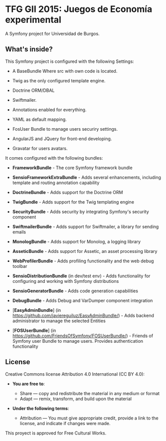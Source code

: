 TFG GII 2015: Juegos de Economía experimental
=============================================

A Symfony project for Universidad de Burgos.



What's inside?
--------------

This Symfony project is configured with the following Settings:

  * A BaseBundle Where src with own code is located.

  * Twig as the only configured template engine.

  * Doctrine ORM/DBAL

  * Swiftmailer.

  * Annotations enabled for everything.
  
  * YAML as default mapping.
  
  * FosUser Bundle to manage users securiry settings.

  * AngularJS and JQuery for front-end developing.

  * Gravatar for users avatars.
  

It comes configured with the following bundles:

  * **FrameworkBundle** - The core Symfony framework bundle

  * **SensioFrameworkExtraBundle** - Adds several enhancements, including
    template and routing annotation capability

  * **DoctrineBundle** - Adds support for the Doctrine ORM

  * **TwigBundle** - Adds support for the Twig templating engine

  * **SecurityBundle** - Adds security by integrating Symfony's security
    component

  * **SwiftmailerBundle** - Adds support for Swiftmailer, a library for
    sending emails

  * **MonologBundle** - Adds support for Monolog, a logging library

  * **AsseticBundle** - Adds support for Assetic, an asset processing
    library

  * **WebProfilerBundle** - Adds profiling functionality and
    the web debug toolbar

  * **SensioDistributionBundle** (in dev/test env) - Adds functionality for
    configuring and working with Symfony distributions

  * **SensioGeneratorBundle** - Adds code generation
    capabilities

  * **DebugBundle** - Adds Debug and VarDumper component
    integration
	
  * [**EasyAdminBundle**] (in https://github.com/javiereguiluz/EasyAdminBundle/) - Adds backend administrator to manage the selected Entities

  * [**FOSUserBundle**] (in  https://github.com/FriendsOfSymfony/FOSUserBundle/) - Friends of Symfony user Bundle to manage users. Provides
    authentication functionality

License
--------------

Creative Commons license Attribution 4.0 International (CC BY 4.0):

  * **You are free to**:
      * Share — copy and redistribute the material in any medium or format
      * Adapt — remix, transform, and build upon the material
      
  * **Under the following terms**:
      * Attribution — You must give appropriate credit, provide a link to the license, and indicate if changes were made.

This proyect is approved for Free Cultural Works.
